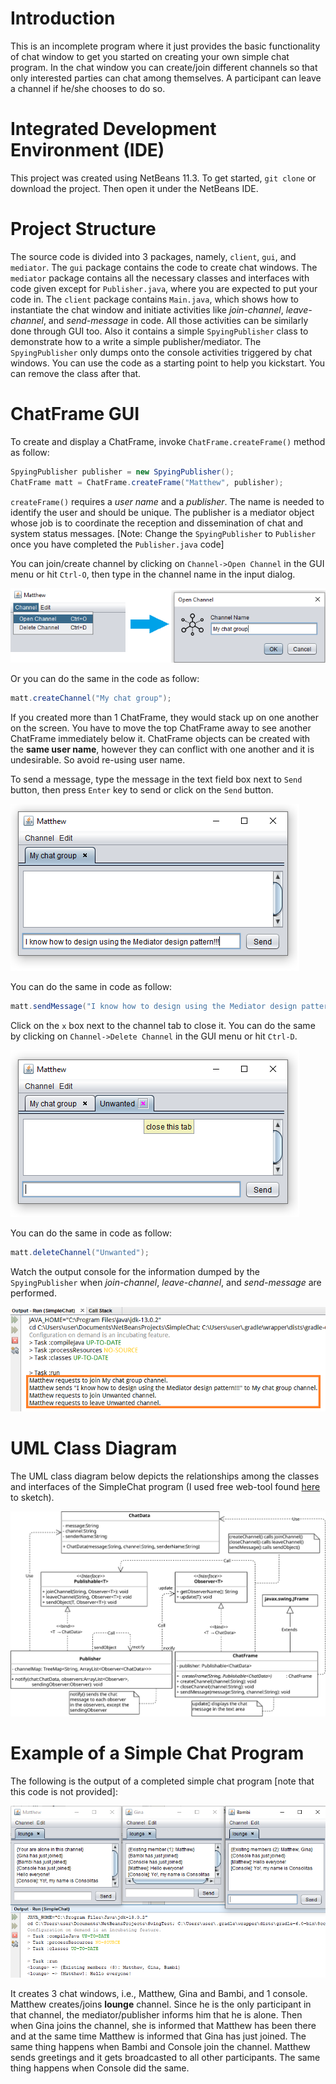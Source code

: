 Introduction
============
This is an incomplete program where it just provides the basic functionality of chat window to get you started on creating your own simple chat program. In the chat window you can create/join different channels so that only interested parties can chat among themselves. A participant can leave a channel if he/she chooses to do so.

Integrated Development Environment (IDE)
========================================
This project was created using NetBeans 11.3. To get started, `git clone` or download the project. Then open it under the NetBeans IDE.

Project Structure
=================
The source code is divided into 3 packages, namely, `client`, `gui`, and `mediator`. The `gui` package contains the code to create chat windows. The `mediator` package contains all the necessary classes and interfaces with code given except for `Publisher.java`, where you are expected to put your code in. The `client` package contains `Main.java`, which shows how to instantiate the chat window and initiate activities like _join-channel_, _leave-channel_, and _send-message_ in code. All those activities can be similarly done through GUI too. Also it contains a simple `SpyingPublisher` class to demonstrate how to a write a simple publisher/mediator. The `SpyingPublisher` only dumps onto the console activities triggered by chat windows. You can use the code as a starting point to help you kickstart. You can remove the class after that.

ChatFrame GUI
=============
To create and display a ChatFrame, invoke `ChatFrame.createFrame()` method as follow:
```java
SpyingPublisher publisher = new SpyingPublisher();
ChatFrame matt = ChatFrame.createFrame("Matthew", publisher);
```
`createFrame()` requires a _user name_ and a _publisher_. The name is needed to identify the user and should be unique. The publisher is a mediator object whose job is to coordinate the reception and dissemination of chat and system status messages.
[Note: Change the `SpyingPublisher` to `Publisher` once you have completed the `Publisher.java` code]

You can join/create channel by clicking on `Channel->Open Channel` in the GUI menu or hit `Ctrl-O`, then type in the channel name in the input dialog. 

![Open a Channel](/doc/images/OpenAChannel.png)

Or you can do the same in the code as follow:
```java
matt.createChannel("My chat group");
```
If you created more than 1 ChatFrame, they would stack up on one another on the screen. You have to move the top ChatFrame away to see another ChatFrame immediately below it. ChatFrame objects can be created with the __same user name__, however they can conflict with one another and it is undesirable. So avoid re-using user name.  

To send a message, type the message in the text field box next to `Send` button, then press `Enter` key to send or click on the `Send` button. 

![Writing a Message](/doc/images/WritingMessage.png)

You can do the same in code as follow:
```java
matt.sendMessage("I know how to design using the Mediator design pattern!!!", "My chat group");
```
Click on the `x` box next to the channel tab to close it. You can do the same by clicking on `Channel->Delete Channel` in the GUI menu or hit `Ctrl-D`.

![Closing a Channel](/doc/images/ClosingChannel.png)

You can do the same in code as follow:
```java
matt.deleteChannel("Unwanted");
```
Watch the output console for the information dumped by the `SpyingPublisher` when _join-channel_, _leave-channel_, and _send-message_ are performed.

![Output Given by SpyingPublisher](/doc/images/OutputFromSpyingPublisher.png)


UML Class Diagram
=================
The UML class diagram below depicts the relationships among the classes and interfaces of the SimpleChat program (I used free web-tool found [here](https://app.diagrams.net/) to sketch).

![Simple Chat UML Class Diagram](/doc/images/SimpleChatUMLClassDiagram.svg)

Example of a Simple Chat Program
================================
The following is the output of a completed simple chat program [note that this code is not provided]:

![Simple Chat Example](/doc/images/SimpleChat.png)

It creates 3 chat windows, i.e., Matthew, Gina and Bambi, and 1 console. Matthew creates/joins **lounge** channel. Since he is the only participant in that channel, the mediator/publisher informs him that he is alone. Then when Gina joins the channel, she is informed that Matthew has been there and at the same time Matthew is informed that Gina has just joined. The same thing happens when Bambi and Console join the channel. Matthew sends greetings and it gets broadcasted to all other participants. The same thing happens when Console did the same.  


